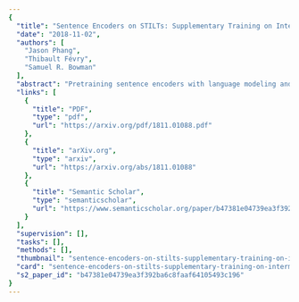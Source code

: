 ```yaml
---
{
  "title": "Sentence Encoders on STILTs: Supplementary Training on Intermediate Labeled-data Tasks",
  "date": "2018-11-02",
  "authors": [
    "Jason Phang",
    "Thibault Févry",
    "Samuel R. Bowman"
  ],
  "abstract": "Pretraining sentence encoders with language modeling and related unsupervised tasks has recently been shown to be very effective for language understanding tasks. By supplementing language model-style pretraining with further training on data-rich supervised tasks, such as natural language inference, we obtain additional performance improvements on the GLUE benchmark. Applying supplementary training on BERT (Devlin et al., 2018), we attain a GLUE score of 81.8---the state of the art (as of 02/24/2019) and a 1.4 point improvement over BERT. We also observe reduced variance across random restarts in this setting. Our approach yields similar improvements when applied to ELMo (Peters et al., 2018a) and Radford et al. (2018)'s model. In addition, the benefits of supplementary training are particularly pronounced in data-constrained regimes, as we show in experiments with artificially limited training data.",
  "links": [
    {
      "title": "PDF",
      "type": "pdf",
      "url": "https://arxiv.org/pdf/1811.01088.pdf"
    },
    {
      "title": "arXiv.org",
      "type": "arxiv",
      "url": "https://arxiv.org/abs/1811.01088"
    },
    {
      "title": "Semantic Scholar",
      "type": "semanticscholar",
      "url": "https://www.semanticscholar.org/paper/b47381e04739ea3f392ba6c8faaf64105493c196"
    }
  ],
  "supervision": [],
  "tasks": [],
  "methods": [],
  "thumbnail": "sentence-encoders-on-stilts-supplementary-training-on-intermediate-labeled-data-tasks-thumb.jpg",
  "card": "sentence-encoders-on-stilts-supplementary-training-on-intermediate-labeled-data-tasks-card.jpg",
  "s2_paper_id": "b47381e04739ea3f392ba6c8faaf64105493c196"
}
---
```


